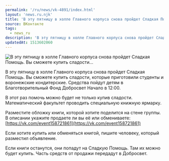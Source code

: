 ```yaml
---
permalink: '/ru/news/vk-4891/index.html'
layout: 'news.ru.njk'
title: 'В эту пятницу в холле Главного корпуса снова пройдет Сладкая Помощь. Вы сможете купить сладости'
source: ВКонтакте
tags:
  - news_ru
description: 'В эту пятницу в холле Главного корпуса снова пройдет Сладкая Помощь. Вы сможете купить сладости…'
updatedAt: 1513602060
---
```

![В эту пятницу в холле Главного корпуса снова пройдет Сладкая Помощь. Вы сможете купить сладости…](https://sun9-57.userapi.com/impf/c840536/v840536737/345a1/wl1jLRMSbhE.jpg?size=1280x783&quality=96&proxy=1&sign=e67ccda2ad5d0db40fdaad59748efc74&c_uniq_tag=7IS_-Y5T2u37Fhes26hVYGQwiU75FiRdbF0T9-JK_fU&type=album)

В эту пятницу в холле Главного корпуса снова пройдет Сладкая Помощь. Вы сможете купить сладости, которые приготовили студенты и воронежские кондитерские. Средства пойдут детям в Благотворительный Фонд Добросвет Начало в 12:00.

В этот раз помочь можно будет не только купив сладости. Математический факультет проводить специальную книжную ярмарку.

Разместите обложку книги, которой хотите поделится на стене группы. В описании укажите продаете ли вы её или обмениваете: [https://vk.com/event158721861](https://vk.com/event158721861)

Если хотите купить или обменяться книгой, пишите человеку, который разместил объявление.

Если книги останутся, они попадут на Сладкую Помощь. Там их можно будет купить. Часть средств от продажи передадут в Добросвет.
